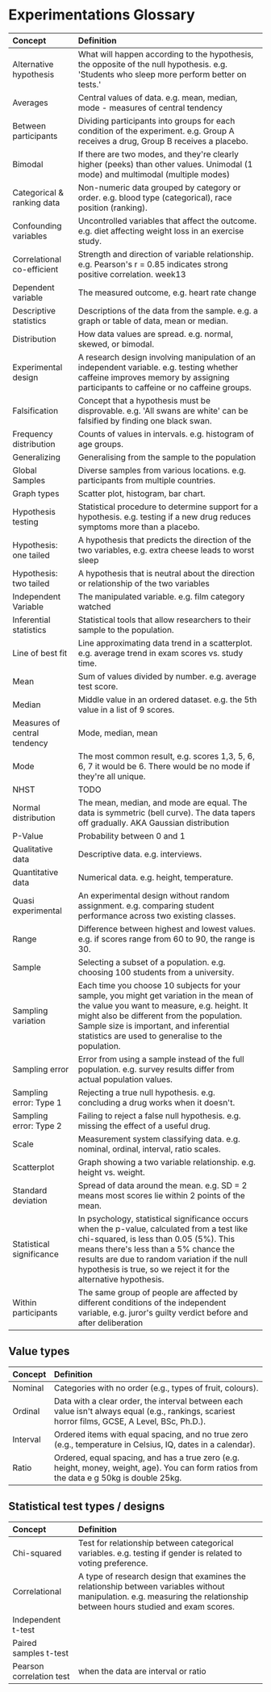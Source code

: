 # Experimentations Glossary


| Concept                    | Definition                                                                                                                                                                       |
|:---------------------------|:---------------------------------------------------------------------------------------------------------------------------------------------------------------------------------|
| Alternative hypothesis     | What will happen according to the hypothesis, the opposite of the null hypothesis. e.g. 'Students who sleep more perform better on tests.'                                       |
| Averages                   | Central values of data. e.g. mean, median, mode - measures of central tendency                                                                                                   |
| Between participants       | Dividing participants into groups for each condition of the experiment. e.g. Group A receives a drug, Group B receives a placebo.                                                |
| Bimodal                    | If there are two modes, and they're clearly higher (peeks) than other values. Unimodal (1 mode) and multimodal (multiple modes)                                                  |
| Categorical & ranking data | Non-numeric data grouped by category or order. e.g. blood type (categorical), race position (ranking).                                                                           |
| Confounding variables      | Uncontrolled variables that affect the outcome. e.g. diet affecting weight loss in an exercise study.                                                                            |
| Correlational co-efficient | Strength and direction of variable relationship. e.g. Pearson's r = 0.85 indicates strong positive correlation.  week13                                                          |
| Dependent variable         | The measured outcome, e.g. heart rate change                                                                                                                                     |
| Descriptive statistics     | Descriptions of the data from the sample. e.g. a graph or table of data, mean or median.                                                                                         |
| Distribution               | How data values are spread. e.g. normal, skewed, or bimodal.                                                                                                                     |
| Experimental design        | A research design involving manipulation of an independent variable. e.g. testing whether caffeine improves memory by assigning participants to caffeine or no caffeine groups.  |
| Falsification              | Concept that a hypothesis must be disprovable. e.g. 'All swans are white' can be falsified by finding one black swan.                                                            |
| Frequency distribution     | Counts of values in intervals. e.g. histogram of age groups.                                                                                                                     |
| Generalizing               | Generalising from the sample to the population                                                                                                                                   |
| Global Samples             | Diverse samples from various locations. e.g. participants from multiple countries.                                                                                               |
| Graph types                | Scatter plot, histogram, bar chart.                                                                                                                                              |   
| Hypothesis testing         | Statistical procedure to determine support for a hypothesis. e.g. testing if a new drug reduces symptoms more than a placebo.                                                    |
| Hypothesis: one tailed     | A hypothesis that predicts the direction of the two variables, e.g. extra cheese leads to worst sleep                                                                            |
| Hypothesis: two tailed     | A hypothesis that is neutral about the direction or relationship of the two variables                                                                                            |
| Independent Variable       | The manipulated variable. e.g. film category watched                                                                                                                             |
| Inferential statistics     | Statistical tools that allow researchers to their sample to the population.                                                                                                      |
| Line of best fit           | Line approximating data trend in a scatterplot. e.g. average trend in exam scores vs. study time.                                                                                |
| Mean                       | Sum of values divided by number. e.g. average test score.                                                                                                                        |
| Median                     | Middle value in an ordered dataset. e.g. the 5th value in a list of 9 scores.                                                                                                    |
| Measures of central tendency| Mode, median, mean                                                                                                                                                              |
| Mode                       | The most common result, e.g. scores 1,3, 5, 6, 6, 7 it would be 6. There would be no mode if they're all unique.                                                                 |
| NHST                       | TODO                                                                                                                                                                             |
| Normal distribution        | The mean, median, and mode are equal. The data is symmetric (bell curve). The data tapers off gradually. AKA Gaussian distribution                                               |                                                                                           |
| P-Value                    | Probability between 0 and 1                                                                                                                                                      |
| Qualitative data           | Descriptive data. e.g. interviews.                                                                                                                                               |
| Quantitative data          | Numerical data. e.g. height, temperature.                                                                                                                                        |
| Quasi experimental         | An experimental design without random assignment. e.g. comparing student performance across two existing classes.                                                                |
| Range                      | Difference between highest and lowest values. e.g. if scores range from 60 to 90, the range is 30.                                                                               |
| Sample                     | Selecting a subset of a population. e.g. choosing 100 students from a university.                                                                                                |
| Sampling variation         | Each time you choose 10 subjects for your sample, you might get variation in the mean of the value you want to measure, e.g. height. It might also be different from the population. Sample size is important, and inferential statistics are used to generalise to the population. |
| Sampling error             | Error from using a sample instead of the full population. e.g. survey results differ from actual population values.                                                              |
| Sampling error: Type 1     | Rejecting a true null hypothesis. e.g. concluding a drug works when it doesn't.                                                                                                  |
| Sampling error: Type 2     | Failing to reject a false null hypothesis. e.g. missing the effect of a useful drug.                                                                                             |
| Scale                      | Measurement system classifying data. e.g. nominal, ordinal, interval, ratio scales.                                                                                              |
| Scatterplot                | Graph showing a two variable relationship. e.g. height vs. weight.                                                                                                               |
| Standard deviation         | Spread of data around the mean. e.g. SD = 2 means most scores lie within 2 points of the mean.                                                                                   |
| Statistical significance   | In psychology, statistical significance occurs when the p-value, calculated from a test like chi-squared, is less than 0.05 (5%). This means there's less than a 5% chance the results are due to random variation if the null hypothesis is true, so we reject it for the alternative hypothesis. |
| Within participants        | The same group of people are affected by different conditions of the independent variable, e.g. juror's guilty verdict before and after deliberation                             |

## Value types
| Concept                    | Definition                                                                                                                                                                       |
|:---------------------------|:---------------------------------------------------------------------------------------------------------------------------------------------------------------------------------|
| Nominal                    | Categories with no order (e.g., types of fruit, colours).|
| Ordinal                    | Data with a clear order, the interval between each value isn't always equal (e.g., rankings, scariest horror films, GCSE, A Level, BSc, Ph.D.).                                  |
| Interval                   | Ordered items with equal spacing, and no true zero (e.g., temperature in Celsius, IQ, dates in a calendar).|
| Ratio                      | Ordered, equal spacing, and has a true zero (e.g. height, money, weight, age). You can form ratios from the data e g 50kg is double 25kg.|


## Statistical test types / designs
| Concept                    | Definition                                                                                                                                                                       |
|:---------------------------|:---------------------------------------------------------------------------------------------------------------------------------------------------------------------------------|
| Chi-squared                | Test for relationship between categorical variables. e.g. testing if gender is related to voting preference.                                                                     |
| Correlational              | A type of research design that examines the relationship between variables without manipulation. e.g. measuring the relationship between hours studied and exam scores.          |
| Independent t-test         | |
| Paired samples t-test      | |
|Pearson correlation test|when the data are interval or ratio|